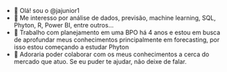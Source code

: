 - 👋 Olá! sou o @jajunior1
- 👀 Me interesso por análise de dados, previsão, machine learning, SQL, Phyton, R, Power BI, entre outros...
- 🌱 Trabalho com planejamento em uma BPO há 4 anos e estou em busca de aprofundar meus conhecimentos principalmente em forecasting, por isso estou começando a estudar Phyton
- 💞️ Adoraria poder colaborar com os meus conhecimentos a cerca do mercado que atuo. Se eu puder te ajudar, não deixe de falar.

<!---
jajunior1/jajunior1 is a ✨ special ✨ repository because its `README.md` (this file) appears on your GitHub profile.
You can click the Preview link to take a look at your changes.
--->
